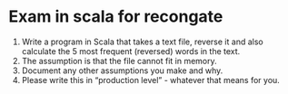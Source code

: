 # Exam in scala for recongate

1. Write a program in Scala that takes a text file, reverse it and also calculate the 5 most frequent (reversed) words in the text.
2. The assumption is that the file cannot fit in memory.
3. Document any other assumptions you make and why.
4. Please write this in “production level” - whatever that means for you.
